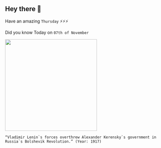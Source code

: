 ## Hey there 👋
Have an amazing `Thursday` ⚡⚡⚡

Did you know Today on `07th of November`
 
 [<img src="https://upload.wikimedia.org/wikipedia/commons/b/b4/After_the_capture_of_the_Winter_Palace_26_October_1917.jpg" width="300" />](https://en.wikipedia.org/wiki/October_Revolution) 
 ```
“Vladimir Lenin`s forces overthrew Alexander Kerensky`s government in Russia`s Bolshevik Revolution.” (Year: 1917)
```
